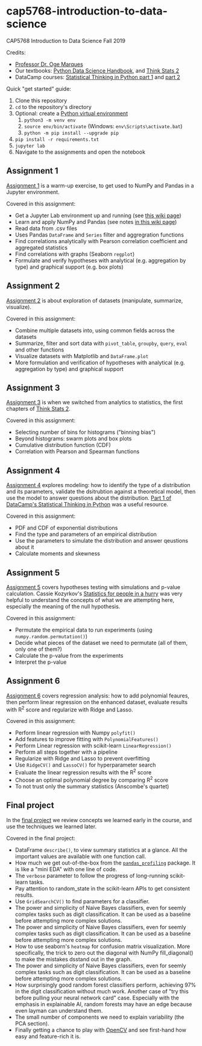 # cap5768-introduction-to-data-science

CAP5768 Introduction to Data Science Fall 2019

Credits:

* [Professor Dr. Oge Marques](https://www.ogemarques.com/)
* Our textbooks: [Python Data Science Handbook](https://colab.research.google.com/github/jakevdp/PythonDataScienceHandbook/blob/master/notebooks/Index.ipynb#scrollTo=sr_2etKoQWhh), and [Think Stats 2](https://greenteapress.com/thinkstats2/thinkstats2.pdf)
* DataCamp courses: [Statistical Thinking in Python part 1](https://www.datacamp.com/courses/statistical-thinking-in-python-part-1) and [part 2](https://www.datacamp.com/courses/statistical-thinking-in-python-part-2)

Quick "get started" guide:

1. Clone this repository
1. `cd` to the repository's directory
1. Optional: create a [Python virtual environment](https://docs.python.org/3/tutorial/venv.html)
    1. `python3 -m venv env`
    1. `source env/bin/activate` (Windows: `env\Scripts\activate.bat`)
    1. `python -m pip install --upgrade pip`
1. `pip install -r requirements.txt`
1. `jupyter lab`
1. Navigate to the assignments and open the notebook

## Assignment 1

[Assignment 1](./assignment1) is a warm-up exercise, to get used to NumPy and Pandas in a Jupyter environment.

Covered in this assignment:

* Get a Jupyter Lab environment up and running (see [this wiki page](https://github.com/fau-masters-collected-works-cgarbin/cap5768-introduction-to-data-science/wiki/Minimalist-JupyterLab-setup-with-a-handful-of-extensions))
* Learn and apply NumPy and Pandas (see notes [in this wiki page](https://github.com/fau-masters-collected-works-cgarbin/cap5768-introduction-to-data-science/wiki/Notes-from-Python-Data-Science-Handbook))
* Read data from .csv files
* Uses Pandas `DataFrame` and `Series` filter and aggregration functions
* Find correlations analytically with Pearson correlation coefficient and aggregated statistics
* Find correlations with graphs (Seaborn `regplot`)
* Formulate and verify hypotheses with analytical (e.g. aggregation by type) and graphical support (e.g. box plots)

## Assignment 2

[Assignment 2](./assignment2) is about exploration of datasets (manipulate, summarize, visualize).

Covered in this assignment:

* Combine multiple datasets into, using common fields across the datasets
* Summarize, filter and sort data with `pivot_table`, `groupby`, `query`, `eval` and other functions
* Visualize datasets with Matplotlib and `DataFrame.plot`
* More formulation and verification of hypotheses with analytical (e.g. aggregation by type) and graphical support

## Assignment 3

[Assignment 3](./assignment3) is when we switched from analytics to statistics, the first chapters of [Think Stats 2](https://greenteapress.com/wp/think-stats-2e/).

Covered in this assignment:

* Selecting number of bins for histograms ("binning bias")
* Beyond histograms: swarm plots and box plots
* Cumulative distribution function (CDF)
* Correlation with Pearson and Spearman functions

## Assignment 4

[Assignment 4](./assignment4) explores modeling: how to identify the type of a distribution and its parameters, validate the dsitrubtion against a theoretical model, then use the model to answer questions about the distribution. [Part 1 of DataCamp's Statistical Thinking in Python](https://www.datacamp.com/courses/statistical-thinking-in-python-part-1) was a useful resource.

Covered in this assignment:

* PDF and CDF of exponential distributions
* Find the type and parameters of an empirical distribution
* Use the parameters to simulate the distribution and answer qeustions about it
* Calculate moments and skewness

## Assignment 5

[Assignment 5](./assignment5) covers hypotheses testing with simulations and p-value calculation. Cassie Kozyrkov's [Statistics for people in a hurry](https://towardsdatascience.com/statistics-for-people-in-a-hurry-a9613c0ed0b) was very helpful to understand the concepts of what we are attempting here, especially the meaning of the null hypothesis.

Covered in this assignment:

* Permutate the empirical data to run experiments (using `numpy.random.permutation()`)
* Decide what pieces of the dataset we need to permutate (all of them, only one of them?)
* Calculate the p-value from the experiments
* Interpret the p-value

## Assignment 6

[Assignment 6](./assignment6) covers regression analysis: how to add polynomial feaures, then perform linear regression on the enhanced dataset, evaluate results with R<sup>2</sup> score and regularize with Ridge and Lasso.

Covered in this assignment:

* Perform linear regression with Numpy `polyfit()`
* Add features to improve fitting with `PolynomialFeatures()`
* Perform Linear regression with scikit-learn `LinearRegression()`
* Perform all steps together with a pipeline
* Regularize with Ridge and Lasso to prevent overfitting
* Use `RidgeCV()` and `LassoCV()` for hyperparameter search
* Evaluate the linear regression results with the R<sup>2</sup> score
* Choose an optimal polynomial degree by comparing R<sup>2</sup> score
* To not trust only the summary statistics (Anscombe's quartet)

## Final project

In the [final project](./final-project) we review concepts we learned early in the course,
and use the techniques we learned later.

Covered in the final project:

* DataFrame `describe()`, to view summary statistics at a glance. All the important values
  are available with one function call.
* How much we get out-of-the-box from the
[`pandas_profiling`](https://github.com/pandas-profiling/pandas-profiling) package.
  It is like a "mini EDA" with one line of code.
* The `verbose` parameter to follow the progress of long-running scikit-learn tasks.
* Pay attention to random_state in the scikit-learn APIs to get consistent results.
* Use `GridSearchCV()` to find parameters for a classifier.
* The power and simplicity of Naive Bayes classifiers, even for seemly complex tasks
  such as digit classification. It can be used as a baseline before attempting more
  complex solutions.
* The power and simplicity of Naive Bayes classifiers, even for seemly complex tasks such as digit classification. It can be used as a baseline before attempting more complex solutions.
* How to use seaborn's `heatmap` for confusion matrix visualization. More specifically,
  the trick to zero out the diagonal with NumPy fill_diagonal() to make the mistakes
  dsstand out in the graph.
* The power and simplicity of Naive Bayes classifiers, even for seemly complex tasks such as digit classification. It can be used as a baseline before attempting more complex solutions.
* How surprisingly good random forest classifiers perform, achieving 97% in the digit classification without much work. Another case of "try this before pulling your neural network card" case. Especially with the emphasis in explainable AI, random forests may have an edge because even layman can understand them.
* The small number of components we need to explain variability (the PCA section).
* Finally getting a chance to play with [OpenCV](https://opencv.org/) and see first-hand how easy and feature-rich it is.
